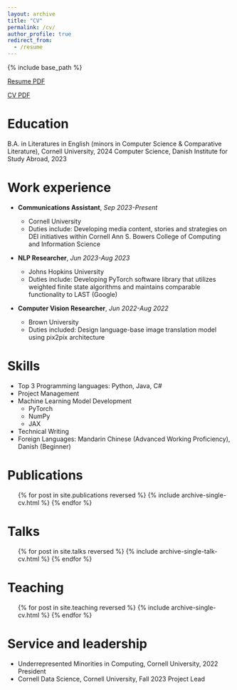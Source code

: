 ```yaml
---
layout: archive
title: "CV"
permalink: /cv/
author_profile: true
redirect_from:
  - /resume
---
```


{% include base_path %}

[Resume PDF](http://imanif.github.io/files/resume.pdf)


[CV PDF](http://imanif.github.io/files/cv.pdf)


Education
======
B.A. in Literatures in English (minors in Computer Science & Comparative Literature), Cornell University, 2024
Computer Science, Danish Institute for Study Abroad, 2023

Work experience
======
* **Communications Assistant**, *Sep 2023-Present*
  * Cornell University
  * Duties include: Developing media content, stories and strategies on DEI initiatives within Cornell Ann S. Bowers College of Computing and Information Science

* **NLP Researcher**, *Jun 2023-Aug 2023*
  * Johns Hopkins University
  * Duties include: Developing PyTorch software library that utilizes weighted finite state algorithms and maintains comparable functionality to LAST (Google)

* **Computer Vision Researcher**, *Jun 2022-Aug 2022*
  * Brown University
  * Duties included: Design language-base image translation model using pix2pix architecture
  
Skills
======
* Top 3 Programming languages: Python, Java, C#
* Project Management
* Machine Learning Model Development
  * PyTorch
  * NumPy
  * JAX
* Technical Writing
* Foreign Languages: Mandarin Chinese (Advanced Working Proficiency), Danish (Beginner)

Publications
======
  <ul>{% for post in site.publications reversed %}
    {% include archive-single-cv.html %}
  {% endfor %}</ul>
  
Talks
======
  <ul>{% for post in site.talks reversed %}
    {% include archive-single-talk-cv.html  %}
  {% endfor %}</ul>
  
Teaching
======
  <ul>{% for post in site.teaching reversed %}
    {% include archive-single-cv.html %}
  {% endfor %}</ul>
  
Service and leadership
======
* Underrepresented Minorities in Computing, Cornell University, 2022 President
* Cornell Data Science, Cornell University, Fall 2023 Project Lead
